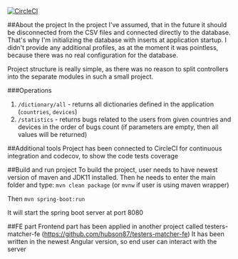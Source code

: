 [![CircleCI](https://circleci.com/gh/hubson87/testers-matcher.svg?style=svg)](https://circleci.com/gh/hubson87/testers-matcher)

##About the project
In the project I've assumed, that in the future it should be disconnected from the CSV files and connected directly to the database.
That's why I'm initializing the database with inserts at application startup.
I didn't provide any additional profiles, as at the moment it was pointless, because there was no real configuration for the database.

Project structure is really simple, as there was no reason to split controllers into the separate modules in such a small project.

###Operations
1. `/dictionary/all` - returns all dictionaries defined in the application (`countries`, `devices`)
2. `/statistics` - returns bugs related to the users from given countries and devices in the order of bugs count (if parameters are empty, then all values will be returned)

##Additional tools
Project has been connected to CircleCI for continuous integration and codecov, to show the code tests coverage

##Build and run project
To build the project, user needs to have newest version of maven and JDK11 installed.
Then he needs to enter the main folder and type:
`mvn clean package` (or `mvnw` if user is using maven wrapper)

Then
`mvn spring-boot:run`

It will start the spring boot server at port 8080

##FE part
Frontend part has been applied in another project called testers-matcher-fe (https://github.com/hubson87/testers-matcher-fe)
It has been written in the newest Angular version, so end user can interact with the server
